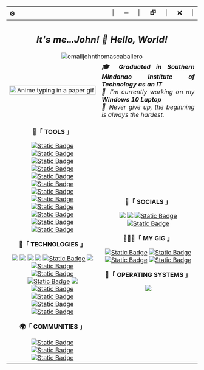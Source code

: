
<!--[![Typing SVG](https://readme-typing-svg.demolab.com?font=Fira+Code&pause=1000&color=979797&width=800&lines=Greetings%2C+I'm+John+Thomas+F.+Caballero%2C+a+web+developer.)](https://github.com/emailjohnthomascaballero)-->

<div>
  <table>
    <thead>
      <tr>
        <th align="left">⚙️</th>
        <th align="right">│⠀⠀🗕⠀⠀│⠀⠀🗗⠀⠀│⠀⠀🗙⠀⠀│</th>
      </tr>
    </thead>
    <tbody>
      <tr>
        <td colspan="2" align="center">
          <h2 align="center"><i>It's me...John! 👋 Hello, World!</i></h2>
          <img src="https://komarev.com/ghpvc/?username=emailjohnthomascaballero&label=Profile_Views&color=blueviolet&style=flat" alt="emailjohnthomascaballero" />
        </td>
      </tr>
      <tr>
        <td align="center">
          <a href="#blank"><img src="https://media.tenor.com/D2H0hPltOdYAAAAd/golden-boy-fake-keyboard-programing-coding-paper-book.gif" align="center" title="Some anime gif" width="100%" height="auto" alt="Anime typing in a paper gif"></a>
        </td>
        <td colspan="1" align="justify">
          <b><i>🎓 Graduated in Southern Mindanao Institute of Technology as an IT</i></b><br>
          <i>🔭 I’m currently working on my <b>Windows 10 Laptop</b></i><br>
          <i>💪 Never give up, the beginning is always the hardest.</i>
        </td>
      </tr>
      <tr>
        <td colspan="1" align="center">
          <p><b>🧰「 TOOLS 」</b></p>
            <a href="https://code.visualstudio.com/"><img alt="Static Badge" src="https://img.shields.io/badge/Code_Editor-VS_Code-%23507578?logo=visual%20studio%20code"></a>
            <a href="https://www.adobe.com/products/photoshop.html"><img alt="Static Badge" src="https://img.shields.io/badge/Photo_Editor-Photoshop-%2304CCFC?logo=adobe%20photoshop"></a>
            <a href="https://www.figma.com"><img alt="Static Badge" src="https://img.shields.io/badge/Web_Design-Figma-%23A76AF9?logo=figma"></a>
            <a href="https://www.capcut.com"><img alt="Static Badge" src="https://img.shields.io/badge/Video_Editor-Capcut-%23000000?logo=CapCut"></a>
            <a href="https://www.adobe.com/products/premiere.html"><img alt="Static Badge" src="https://img.shields.io/badge/Video_Editor-Adobe_Premiere_Pro-%239B9BFB?logo=Adobe%20Premiere%20Pro"></a>
            <a href="https://filmora.wondershare.net"><img alt="Static Badge" src="https://img.shields.io/badge/Video_Editor-Filmora-%2374CEC7?logo=filmora"></a>
            <a href="https://www.postman.com"><img alt="Static Badge" src="https://img.shields.io/badge/For_APIs-Postman-%23F86D36?logo=postman"></a>
            <a href="https://obsproject.com"><img alt="Static Badge" src="https://img.shields.io/badge/Open_Broadcaster_Software-OBS-%23242024?logo=OBS%20Studio"></a>
            <a href="https://discord.com"><img alt="Static Badge" src="https://img.shields.io/badge/Social_Platform-Discord-%235C64F4?logo=discord"></a>
            <a href="https://slack.com"><img alt="Static Badge" src="https://img.shields.io/badge/Messaging_App-Slack-%23EAB433?logo=slack"></a>
            <a href="https://appinventor.mit.edu"><img alt="Static Badge" src="https://img.shields.io/badge/Mobile_Development-MIT_App_Inventor-%23FB8C34?logo=MIT%20App%20Inventor"></a>
            <a href="https://developer.android.com"><img alt="Static Badge" src="https://img.shields.io/badge/Mobile_Development-Android_Studio-%2342D58A?logo=android%20studio"></a>
          <br><p><b>🚀「 TECHNOLOGIES 」</b></p>
              <a href="https://apps.microsoft.com/detail/powershell/9MZ1SNWT0N5D?hl=en-us&gl=US"><img src="https://img.shields.io/badge/PowerShell-5391FE?style=flat&logo=PowerShell"></a>
              <a href="https://developer.mozilla.org/en-US/docs/Web/HTML"><img src="https://img.shields.io/badge/HTML-E34F26?style=flat&logo=html5"></a>
              <a href="https://developer.mozilla.org/en-US/docs/Web/CSS"><img src="https://img.shields.io/badge/CSS-1572B6?style=flat&logo=css3"></a>
              <a href="https://developer.mozilla.org/en-US/docs/Web/JavaScript"><img src="https://img.shields.io/badge/JavaScript-F7DF1E?style=flat&logo=javascript"></a>
              <a href="https://ejs.co"><img alt="Static Badge" src="https://img.shields.io/badge/EJS-%23B4CB64?logo=EJS"></a>
              <a href="https://www.typescriptlang.org"><img src="https://img.shields.io/badge/TypeScript-007ACC?style=flat&logo=typescript"></a>
              <a href="https://tailwindcss.com"><img alt="Static Badge" src="https://img.shields.io/badge/Tailwind_CSS-%2386D3FC?logo=tailwindcss"></a>
              <a href="https://react.dev"><img alt="Static Badge" src="https://img.shields.io/badge/React-%2304246C?logo=react"></a>
              <a href="https://nextjs.org"><img alt="Static Badge" src="https://img.shields.io/badge/Next.js-%23000000?logo=next.js"></a>
              <a href="https://www.python.org"><img src="https://img.shields.io/badge/Python-3776AB?style=flat&logo=python"></a>
              <a href="https://www.apachefriends.org"><img alt="Static Badge" src="https://img.shields.io/badge/XAMPP-%23FCA86F?logo=xampp"></a>
              <a href="https://www.php.net"><img alt="Static Badge" src="https://img.shields.io/badge/PHP-%23797AB1?logo=php"></a>
              <a href="https://wordpress.com/?aff=27964"><img alt="Static Badge" src="https://img.shields.io/badge/Wordpress-%2324749C?logo=wordpress"></a>
              <a href="https://localwp.com"><img alt="Static Badge" src="https://img.shields.io/badge/Local_Wordpress-%2354BC7C?logo=wordpress"></a>
          <br><p><b>🌍「 COMMUNITIES 」</b></p>
              <a href="https://www.facebook.com/groups/472869017539410"><img alt="Static Badge" src="https://img.shields.io/badge/STUDEVPHL-%23FC0A90?logo=studev&logoColor=%233BBCFC"></a>
              <a href="https://www.facebook.com/CodeMNLOfficial"><img alt="Static Badge" src="https://img.shields.io/badge/CODEMNL-%230434A4?logo=codemnl&logoColor=%233BBCFC"></a>
              <a href="https://www.facebook.com/fwdpeers"><img alt="Static Badge" src="https://img.shields.io/badge/Filipino_Web_Development_Peers%20-%23DC2D78"></a>
        </td>
        <td colspan="1" align="center">
          <p><b>👀「 SOCIALS 」</b></p>
          <a href="mailto:emailjohnthomascaballero@gmail.com"><img src="https://img.shields.io/badge/-Gmail-c14438?style=flat&logo=Gmail&logoColor=white"></a>
          <a href="https://www.linkedin.com/in/johnthomascaballero/"><img src="https://img.shields.io/badge/LinkedIn-blue?style=flat&logo=Linkedin&logoColor=white"></a>
          <a href="https://www.facebook.com/emailjohnthomascaballero"><img alt="Static Badge" src="https://img.shields.io/badge/Facebook%20-%237AB4F7?logo=facebook&logoColor=%230B64FA"></a>
          <a href="https://twitter.com/emailjohnthomas"><img alt="Static Badge" src="https://img.shields.io/badge/Twitter-%231C9CF3?logo=twitter&logoColor=%235C5C5C"></a>
          <br><p><b>👨🏻‍💻「 MY GIG 」</b></p>
          <a href="#"><img alt="Static Badge" src="https://img.shields.io/badge/Mechanical_Keyboard-RK_Royal_Kludge%20-%23050505?logo=rk%20royal%20kludge&logoColor=%230B64FA"></a>
          <a href="#"><img alt="Static Badge" src="https://img.shields.io/badge/Gaming_Mouse-DELUX-%23C4C964?logo=delux&logoColor=%230B64FA"></a>
          <a href="#"><img alt="Static Badge" src="https://img.shields.io/badge/Laptop-DELL-%23047CBC?logo=dell&logoColor=%23047CBC"></a>
          <a href="#"><img alt="Static Badge" src="https://img.shields.io/badge/Portable_Monitor-LIAGMK-%23047CBC?logoColor=%23047CBC"></a>
          <br><p><b>💾「 OPERATING SYSTEMS 」</b></p>
          <a href="#"><img src="https://img.shields.io/badge/OS-Windows_10-0078D6?style=flat&logo=microsoft&logoColor=white"></a>
        </td>
      </tr>
<!--       <tr>
        <td colspan="2">
          <details>
            <summary><b>⚡ Experiences</b></summary>
            <table align="center">
              <thead align="center">
                <tr>
                  <th>Icon</th>
                  <th>Name</th>
                  <th>Company</th>
                  <th>Date</th>
                  <th>Learned</th>
                </tr>
              </thead>
              <tbody align="center">
                <tr>
                  <td>
                    <img src="" width="25px" style="vertical-align: middle;" />
                  </td>
                  <td><a href="#" target="_blank">name</a></td>
                  <td>company</td>
                  <td>year</td>
                  <td>
                    skill, skill,<br/>
                    skill, Rskill,<br/>
                    skill, skill,<br/>
                    skill, Pskill,<br/>
                    skill
                  </td>
                </tr>
              </tbody>
            </table>
          </details>
        </td>
      </tr> -->
    </tbody>
  </table>
</div>
